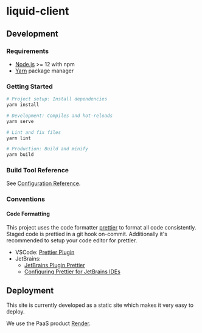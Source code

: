 # liquid-client

## Development

### Requirements

- [Node.js](https://nodejs.org) >= 12 with npm
- [Yarn](https://yarnpkg.com/) package manager

### Getting Started

```sh
# Project setup: Install dependencies
yarn install

# Development: Compiles and hot-reloads
yarn serve

# Lint and fix files
yarn lint

# Production: Build and minify
yarn build
```

### Build Tool Reference

See [Configuration Reference](https://cli.vuejs.org/config/).

### Conventions

#### Code Formatting

This project uses the code formatter [prettier](https://prettier.io/) to format all code consistently.
Staged code is prettied in a git hook on-commit. Additionally it's recommended to setup your code editor for prettier.

- VSCode: [Prettier Plugin](https://marketplace.visualstudio.com/items?itemName=esbenp.prettier-vscode)
- JetBrains:
  - [JetBrains Plugin Prettier](https://plugins.jetbrains.com/plugin/10456-prettier)
  - [Configuring Prettier for JetBrains IDEs](https://www.jetbrains.com/help/idea/prettier.html#ws_prettier_reformat_code)


## Deployment

This site is currently developed as a static site which makes it very easy to deploy.

We use the PaaS product [Render](https://render.com).
